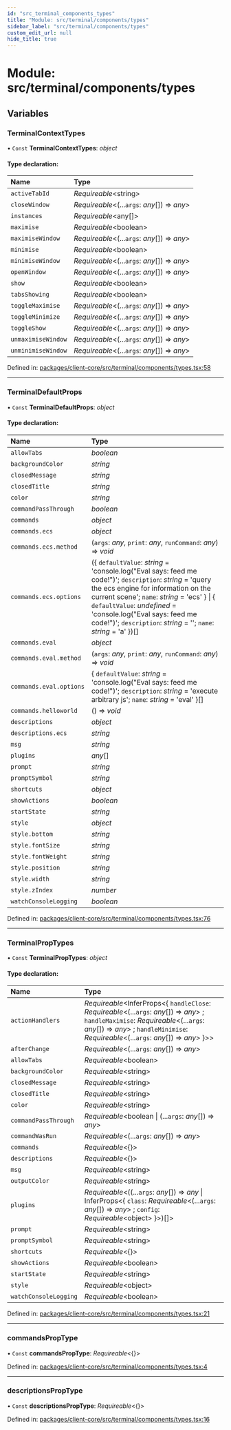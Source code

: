 ```yaml
---
id: "src_terminal_components_types"
title: "Module: src/terminal/components/types"
sidebar_label: "src/terminal/components/types"
custom_edit_url: null
hide_title: true
---
```


# Module: src/terminal/components/types

## Variables

### TerminalContextTypes

• `Const` **TerminalContextTypes**: *object*

#### Type declaration:

Name | Type |
:------ | :------ |
`activeTabId` | *Requireable*<string\> |
`closeWindow` | *Requireable*<(...`args`: *any*[]) => *any*\> |
`instances` | *Requireable*<any[]\> |
`maximise` | *Requireable*<boolean\> |
`maximiseWindow` | *Requireable*<(...`args`: *any*[]) => *any*\> |
`minimise` | *Requireable*<boolean\> |
`minimiseWindow` | *Requireable*<(...`args`: *any*[]) => *any*\> |
`openWindow` | *Requireable*<(...`args`: *any*[]) => *any*\> |
`show` | *Requireable*<boolean\> |
`tabsShowing` | *Requireable*<boolean\> |
`toggleMaximise` | *Requireable*<(...`args`: *any*[]) => *any*\> |
`toggleMinimize` | *Requireable*<(...`args`: *any*[]) => *any*\> |
`toggleShow` | *Requireable*<(...`args`: *any*[]) => *any*\> |
`unmaximiseWindow` | *Requireable*<(...`args`: *any*[]) => *any*\> |
`unminimiseWindow` | *Requireable*<(...`args`: *any*[]) => *any*\> |

Defined in: [packages/client-core/src/terminal/components/types.tsx:58](https://github.com/xr3ngine/xr3ngine/blob/716a06460/packages/client-core/src/terminal/components/types.tsx#L58)

___

### TerminalDefaultProps

• `Const` **TerminalDefaultProps**: *object*

#### Type declaration:

Name | Type |
:------ | :------ |
`allowTabs` | *boolean* |
`backgroundColor` | *string* |
`closedMessage` | *string* |
`closedTitle` | *string* |
`color` | *string* |
`commandPassThrough` | *boolean* |
`commands` | *object* |
`commands.ecs` | *object* |
`commands.ecs.method` | (`args`: *any*, `print`: *any*, `runCommand`: *any*) => *void* |
`commands.ecs.options` | ({ `defaultValue`: *string* = 'console.log("Eval says: feed me code!")'; `description`: *string* = 'query the ecs engine for information on the current scene'; `name`: *string* = 'ecs' } \| { `defaultValue`: *undefined* = 'console.log("Eval says: feed me code!")'; `description`: *string* = ''; `name`: *string* = 'a' })[] |
`commands.eval` | *object* |
`commands.eval.method` | (`args`: *any*, `print`: *any*, `runCommand`: *any*) => *void* |
`commands.eval.options` | { `defaultValue`: *string* = 'console.log("Eval says: feed me code!")'; `description`: *string* = 'execute arbitrary js'; `name`: *string* = 'eval' }[] |
`commands.helloworld` | () => *void* |
`descriptions` | *object* |
`descriptions.ecs` | *string* |
`msg` | *string* |
`plugins` | *any*[] |
`prompt` | *string* |
`promptSymbol` | *string* |
`shortcuts` | *object* |
`showActions` | *boolean* |
`startState` | *string* |
`style` | *object* |
`style.bottom` | *string* |
`style.fontSize` | *string* |
`style.fontWeight` | *string* |
`style.position` | *string* |
`style.width` | *string* |
`style.zIndex` | *number* |
`watchConsoleLogging` | *boolean* |

Defined in: [packages/client-core/src/terminal/components/types.tsx:76](https://github.com/xr3ngine/xr3ngine/blob/716a06460/packages/client-core/src/terminal/components/types.tsx#L76)

___

### TerminalPropTypes

• `Const` **TerminalPropTypes**: *object*

#### Type declaration:

Name | Type |
:------ | :------ |
`actionHandlers` | *Requireable*<InferProps<{ `handleClose`: *Requireable*<(...`args`: *any*[]) => *any*\> ; `handleMaximise`: *Requireable*<(...`args`: *any*[]) => *any*\> ; `handleMinimise`: *Requireable*<(...`args`: *any*[]) => *any*\>  }\>\> |
`afterChange` | *Requireable*<(...`args`: *any*[]) => *any*\> |
`allowTabs` | *Requireable*<boolean\> |
`backgroundColor` | *Requireable*<string\> |
`closedMessage` | *Requireable*<string\> |
`closedTitle` | *Requireable*<string\> |
`color` | *Requireable*<string\> |
`commandPassThrough` | *Requireable*<boolean \| (...`args`: *any*[]) => *any*\> |
`commandWasRun` | *Requireable*<(...`args`: *any*[]) => *any*\> |
`commands` | *Requireable*<{}\> |
`descriptions` | *Requireable*<{}\> |
`msg` | *Requireable*<string\> |
`outputColor` | *Requireable*<string\> |
`plugins` | *Requireable*<((...`args`: *any*[]) => *any* \| InferProps<{ `class`: *Requireable*<(...`args`: *any*[]) => *any*\> ; `config`: *Requireable*<object\>  }\>)[]\> |
`prompt` | *Requireable*<string\> |
`promptSymbol` | *Requireable*<string\> |
`shortcuts` | *Requireable*<{}\> |
`showActions` | *Requireable*<boolean\> |
`startState` | *Requireable*<string\> |
`style` | *Requireable*<object\> |
`watchConsoleLogging` | *Requireable*<boolean\> |

Defined in: [packages/client-core/src/terminal/components/types.tsx:21](https://github.com/xr3ngine/xr3ngine/blob/716a06460/packages/client-core/src/terminal/components/types.tsx#L21)

___

### commandsPropType

• `Const` **commandsPropType**: *Requireable*<{}\>

Defined in: [packages/client-core/src/terminal/components/types.tsx:4](https://github.com/xr3ngine/xr3ngine/blob/716a06460/packages/client-core/src/terminal/components/types.tsx#L4)

___

### descriptionsPropType

• `Const` **descriptionsPropType**: *Requireable*<{}\>

Defined in: [packages/client-core/src/terminal/components/types.tsx:16](https://github.com/xr3ngine/xr3ngine/blob/716a06460/packages/client-core/src/terminal/components/types.tsx#L16)
